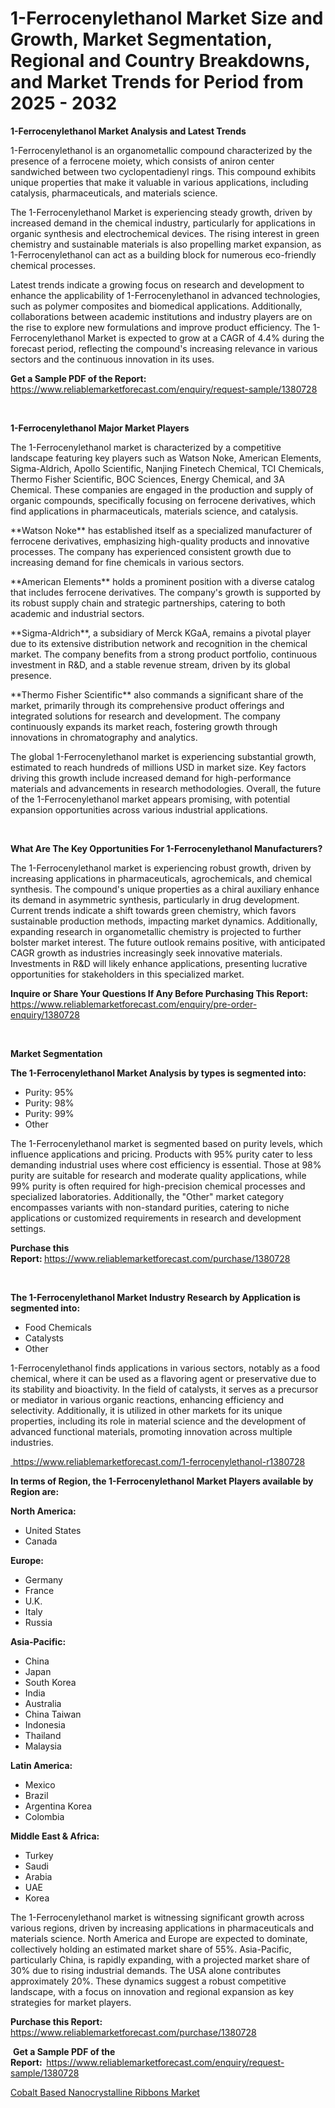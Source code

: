 <p><h1>1-Ferrocenylethanol Market Size and Growth, Market Segmentation, Regional and Country Breakdowns, and Market Trends for Period from 2025 -  2032</h1></p><p><strong>1-Ferrocenylethanol Market Analysis and Latest Trends</strong></p>
<p><p>1-Ferrocenylethanol is an organometallic compound characterized by the presence of a ferrocene moiety, which consists of aniron center sandwiched between two cyclopentadienyl rings. This compound exhibits unique properties that make it valuable in various applications, including catalysis, pharmaceuticals, and materials science.</p><p>The 1-Ferrocenylethanol Market is experiencing steady growth, driven by increased demand in the chemical industry, particularly for applications in organic synthesis and electrochemical devices. The rising interest in green chemistry and sustainable materials is also propelling market expansion, as 1-Ferrocenylethanol can act as a building block for numerous eco-friendly chemical processes.</p><p>Latest trends indicate a growing focus on research and development to enhance the applicability of 1-Ferrocenylethanol in advanced technologies, such as polymer composites and biomedical applications. Additionally, collaborations between academic institutions and industry players are on the rise to explore new formulations and improve product efficiency. The 1-Ferrocenylethanol Market is expected to grow at a CAGR of 4.4% during the forecast period, reflecting the compound's increasing relevance in various sectors and the continuous innovation in its uses.</p></p>
<p><strong>Get a Sample PDF of the Report:&nbsp;</strong> <a href="https://www.reliablemarketforecast.com/enquiry/request-sample/1380728?utm_campaign=1130&utm_medium=2&utm_source=Github&utm_content=ia&utm_term=01022025&utm_id=1-ferrocenylethanol">https://www.reliablemarketforecast.com/enquiry/request-sample/1380728</a></p>
<p>&nbsp;</p>
<p><strong>1-Ferrocenylethanol Major Market Players</strong></p>
<p><p>The 1-Ferrocenylethanol market is characterized by a competitive landscape featuring key players such as Watson Noke, American Elements, Sigma-Aldrich, Apollo Scientific, Nanjing Finetech Chemical, TCI Chemicals, Thermo Fisher Scientific, BOC Sciences, Energy Chemical, and 3A Chemical. These companies are engaged in the production and supply of organic compounds, specifically focusing on ferrocene derivatives, which find applications in pharmaceuticals, materials science, and catalysis.</p><p>**Watson Noke** has established itself as a specialized manufacturer of ferrocene derivatives, emphasizing high-quality products and innovative processes. The company has experienced consistent growth due to increasing demand for fine chemicals in various sectors.</p><p>**American Elements** holds a prominent position with a diverse catalog that includes ferrocene derivatives. The company's growth is supported by its robust supply chain and strategic partnerships, catering to both academic and industrial sectors.</p><p>**Sigma-Aldrich**, a subsidiary of Merck KGaA, remains a pivotal player due to its extensive distribution network and recognition in the chemical market. The company benefits from a strong product portfolio, continuous investment in R&D, and a stable revenue stream, driven by its global presence.</p><p>**Thermo Fisher Scientific** also commands a significant share of the market, primarily through its comprehensive product offerings and integrated solutions for research and development. The company continuously expands its market reach, fostering growth through innovations in chromatography and analytics.</p><p>The global 1-Ferrocenylethanol market is experiencing substantial growth, estimated to reach hundreds of millions USD in market size. Key factors driving this growth include increased demand for high-performance materials and advancements in research methodologies. Overall, the future of the 1-Ferrocenylethanol market appears promising, with potential expansion opportunities across various industrial applications.</p></p>
<p>&nbsp;</p>
<p><strong>What Are The Key Opportunities For 1-Ferrocenylethanol Manufacturers?</strong></p>
<p><p>The 1-Ferrocenylethanol market is experiencing robust growth, driven by increasing applications in pharmaceuticals, agrochemicals, and chemical synthesis. The compound's unique properties as a chiral auxiliary enhance its demand in asymmetric synthesis, particularly in drug development. Current trends indicate a shift towards green chemistry, which favors sustainable production methods, impacting market dynamics. Additionally, expanding research in organometallic chemistry is projected to further bolster market interest. The future outlook remains positive, with anticipated CAGR growth as industries increasingly seek innovative materials. Investments in R&D will likely enhance applications, presenting lucrative opportunities for stakeholders in this specialized market.</p></p>
<p><strong>Inquire or Share Your Questions If Any Before Purchasing This Report:</strong> <a href="https://www.reliablemarketforecast.com/enquiry/pre-order-enquiry/1380728?utm_campaign=1130&utm_medium=2&utm_source=Github&utm_content=ia&utm_term=01022025&utm_id=1-ferrocenylethanol">https://www.reliablemarketforecast.com/enquiry/pre-order-enquiry/1380728</a></p>
<p>&nbsp;</p>
<p><strong>Market Segmentation</strong></p>
<p><strong>The 1-Ferrocenylethanol Market Analysis by types is segmented into:</strong></p>
<p><ul><li>Purity: 95%</li><li>Purity: 98%</li><li>Purity: 99%</li><li>Other</li></ul></p>
<p><p>The 1-Ferrocenylethanol market is segmented based on purity levels, which influence applications and pricing. Products with 95% purity cater to less demanding industrial uses where cost efficiency is essential. Those at 98% purity are suitable for research and moderate quality applications, while 99% purity is often required for high-precision chemical processes and specialized laboratories. Additionally, the "Other" market category encompasses variants with non-standard purities, catering to niche applications or customized requirements in research and development settings.</p></p>
<p><strong>Purchase this Report:&nbsp;</strong><a href="https://www.reliablemarketforecast.com/purchase/1380728?utm_campaign=1130&utm_medium=2&utm_source=Github&utm_content=ia&utm_term=01022025&utm_id=1-ferrocenylethanol">https://www.reliablemarketforecast.com/purchase/1380728</a></p>
<p>&nbsp;</p>
<p><strong>The 1-Ferrocenylethanol Market Industry Research by Application is segmented into:</strong></p>
<p><ul><li>Food Chemicals</li><li>Catalysts</li><li>Other</li></ul></p>
<p><p>1-Ferrocenylethanol finds applications in various sectors, notably as a food chemical, where it can be used as a flavoring agent or preservative due to its stability and bioactivity. In the field of catalysts, it serves as a precursor or mediator in various organic reactions, enhancing efficiency and selectivity. Additionally, it is utilized in other markets for its unique properties, including its role in material science and the development of advanced functional materials, promoting innovation across multiple industries.</p></p>
<p><a href="https://www.reliablemarketforecast.com/1-ferrocenylethanol-r1380728?utm_campaign=1130&utm_medium=2&utm_source=Github&utm_content=ia&utm_term=01022025&utm_id=1-ferrocenylethanol">&nbsp;https://www.reliablemarketforecast.com/1-ferrocenylethanol-r1380728</a></p>
<p><strong>In terms of Region, the 1-Ferrocenylethanol Market Players available by Region are:</strong></p>
<p>
    <p> <strong> North America: </strong>
        <ul>
            <li>United States</li>
            <li>Canada</li>
        </ul>
        </p> 
    <p> <strong> Europe: </strong>
        <ul>
            <li>Germany</li>
            <li>France</li>
            <li>U.K.</li>
            <li>Italy</li>
            <li>Russia</li>
        </ul>
        </p> 
    <p> <strong> Asia-Pacific: </strong>
        <ul>
            <li>China</li>
            <li>Japan</li>
            <li>South Korea</li>
            <li>India</li>
            <li>Australia</li>
            <li>China Taiwan</li>
            <li>Indonesia</li>
            <li>Thailand</li>
            <li>Malaysia</li>
        </ul>
        </p> 
    <p> <strong> Latin America: </strong>
        <ul>
            <li>Mexico</li>
            <li>Brazil</li>
            <li>Argentina Korea</li>
            <li>Colombia</li>
        </ul>
        </p> 
    <p> <strong> Middle East & Africa: </strong>
        <ul>
            <li>Turkey</li>
            <li>Saudi</li>
            <li>Arabia</li>
            <li>UAE</li>
            <li>Korea</li>
        </ul>
    </p>
    </p>
<p><p>The 1-Ferrocenylethanol market is witnessing significant growth across various regions, driven by increasing applications in pharmaceuticals and materials science. North America and Europe are expected to dominate, collectively holding an estimated market share of 55%. Asia-Pacific, particularly China, is rapidly expanding, with a projected market share of 30% due to rising industrial demands. The USA alone contributes approximately 20%. These dynamics suggest a robust competitive landscape, with a focus on innovation and regional expansion as key strategies for market players.</p></p>
<p><strong>Purchase this Report: </strong><a href="https://www.reliablemarketforecast.com/purchase/1380728?utm_campaign=1130&utm_medium=2&utm_source=Github&utm_content=ia&utm_term=01022025&utm_id=1-ferrocenylethanol">https://www.reliablemarketforecast.com/purchase/1380728</a></p>
<p>&nbsp;<strong>Get a Sample PDF of the Report:&nbsp;&nbsp;</strong><a href="https://www.reliablemarketforecast.com/enquiry/request-sample/1380728?utm_campaign=1130&utm_medium=2&utm_source=Github&utm_content=ia&utm_term=01022025&utm_id=1-ferrocenylethanol">https://www.reliablemarketforecast.com/enquiry/request-sample/1380728</a></p>
<p><strong></strong></p>
<p><p><a href="https://github.com/RickHolmes3/Market-Research-Report-List-7/blob/main/cobalt-based-nanocrystalline-ribbons-market.md?utm_campaign=1130&utm_medium=2&utm_source=Github&utm_content=ia&utm_term=01022025&utm_id=1-ferrocenylethanol">Cobalt Based Nanocrystalline Ribbons Market</a></p></p>